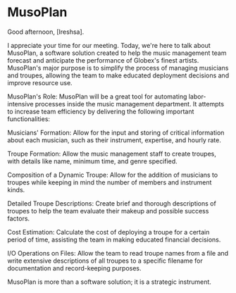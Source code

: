 # MusoPlan

Good afternoon, [Ireshsa].

I appreciate your time for our meeting. Today, we're here to talk about MusoPlan, a software solution created to help the music management team forecast and anticipate the performance of Globex's finest artists. MusoPlan's major purpose is to simplify the process of managing musicians and troupes, allowing the team to make educated deployment decisions and improve resource use.

MusoPlan's Role:
MusoPlan will be a great tool for automating labor-intensive processes inside the music management department. It attempts to increase team efficiency by delivering the following important functionalities:

Musicians' Formation:
Allow for the input and storing of critical information about each musician, such as their instrument, expertise, and hourly rate.

Troupe Formation:
Allow the music management staff to create troupes, with details like name, minimum time, and genre specified.

Composition of a Dynamic Troupe:
Allow for the addition of musicians to troupes while keeping in mind the number of members and instrument kinds.

Detailed Troupe Descriptions:
Create brief and thorough descriptions of troupes to help the team evaluate their makeup and possible success factors.

Cost Estimation:
Calculate the cost of deploying a troupe for a certain period of time, assisting the team in making educated financial decisions.

I/O Operations on Files:
Allow the team to read troupe names from a file and write extensive descriptions of all troupes to a specific filename for documentation and record-keeping purposes.

MusoPlan is more than a software solution; it is a strategic instrument.
